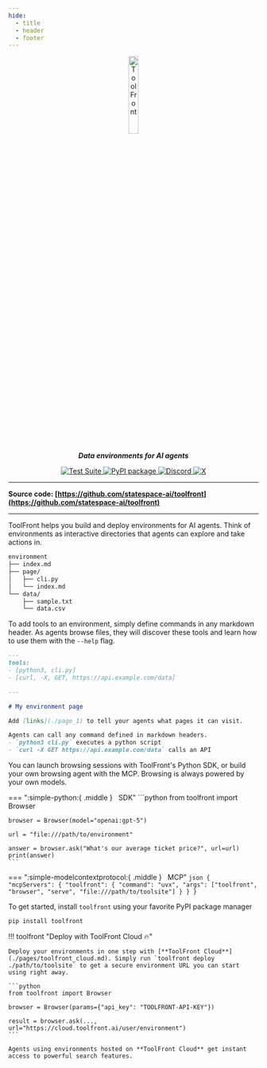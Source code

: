 ```yaml
---
hide:
  - title
  - header
  - footer
---
```



<style>
.md-content .md-typeset h1 { display: none; }
</style>


<p align="center">
  <a href="https://github.com/statespace-ai/toolfront">
    <img src="https://raw.githubusercontent.com/statespace-ai/toolfront/main/img/logo.png" alt="ToolFront" style="width:20%;">
  </a>
</p>
<p align="center">
    <strong><em>Data environments for AI agents</em></strong>
</p>
<p align="center">
<a href="https://github.com/statespace-ai/toolfront/actions/workflows/test.yml" target="_blank">
    <img src="https://github.com/statespace-ai/toolfront/actions/workflows/test.yml/badge.svg" alt="Test Suite">
</a>
<a href="https://pypi.org/project/toolfront/" target="_blank">
    <img src="https://img.shields.io/pypi/v/toolfront?color=%2334D058&label=pypi%20package" alt="PyPI package">
</a>
<a href="https://discord.gg/rRyM7zkZTf" target="_blank">
    <img src="https://img.shields.io/discord/1323415085011701870?label=Discord&logo=discord&logoColor=white&style=flat-square" alt="Discord">
</a>
<a href="https://x.com/toolfront" target="_blank">
    <img src="https://img.shields.io/badge/ToolFront-black?style=flat-square&logo=x&logoColor=white" alt="X">
</a>
</p>

---

**Source code: [https://github.com/statespace-ai/toolfront](https://github.com/statespace-ai/toolfront)**

---

ToolFront helps you build and deploy environments for AI agents. Think of environments as interactive directories that agents can explore and take actions in.


```markdown
environment
├── index.md
├── page/
│   ├── cli.py
│   └── index.md
└── data/
    ├── sample.txt
    └── data.csv
```


To add tools to an environment, simply define commands in any markdown header. As agents browse files, they will discover these tools and learn how to use them with the `--help` flag.

```markdown title="index.md"
---
tools:
- [python3, cli.py]
- [curl, -X, GET, https://api.example.com/data]

---

# My environment page

Add [links](./page_1) to tell your agents what pages it can visit.

Agents can call any command defined in markdown headers.
- `python3 cli.py` executes a python script
- `curl -X GET https://api.example.com/data` calls an API
```

You can launch browsing sessions with ToolFront's Python SDK, or build your own browsing agent with the MCP. Browsing is always powered by your own models.

=== ":simple-python:{ .middle } &nbsp; SDK"
    ```python
    from toolfront import Browser

    browser = Browser(model="openai:gpt-5")

    url = "file:///path/to/environment"

    answer = browser.ask("What's our average ticket price?", url=url)
    print(answer)
    ```


=== ":simple-modelcontextprotocol:{ .middle } &nbsp; MCP"
    ```json
    {
      "mcpServers": {
        "toolfront": {
          "command": "uvx",
          "args": ["toolfront", "browser", "serve", "file:///path/to/toolsite"]
        }
      }
    }
    ```

To get started, install `toolfront` using your favorite PyPI package manager

```bash
pip install toolfront
```

!!! toolfront "Deploy with ToolFront Cloud 🔥"

    Deploy your environments in one step with [**ToolFront Cloud**](./pages/toolfront_cloud.md). Simply run `toolfront deploy ./path/to/toolsite` to get a secure environment URL you can start using right away.

    ```python
    from toolfront import Browser

    browser = Browser(params={"api_key": "TOOLFRONT-API-KEY"})

    result = browser.ask(..., url="https://cloud.toolfront.ai/user/environment")
    ```

    Agents using environments hosted on **ToolFront Cloud** get instant access to powerful search features.


